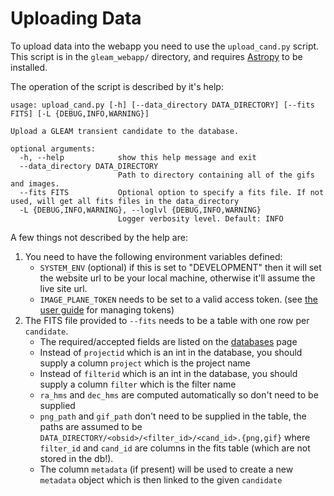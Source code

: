 # Uploading Data

To upload data into the webapp you need to use the `upload_cand.py` script.
This script is in the `gleam_webapp/` directory, and requires [Astropy](https://www.astropy.org/) to be installed.

The operation of the script is described by it's help:

```output
usage: upload_cand.py [-h] [--data_directory DATA_DIRECTORY] [--fits FITS] [-L {DEBUG,INFO,WARNING}]

Upload a GLEAM transient candidate to the database.

optional arguments:
  -h, --help            show this help message and exit
  --data_directory DATA_DIRECTORY
                        Path to directory containing all of the gifs and images.
  --fits FITS           Optional option to specify a fits file. If not used, will get all fits files in the data_directory
  -L {DEBUG,INFO,WARNING}, --loglvl {DEBUG,INFO,WARNING}
                        Logger verbosity level. Default: INFO
```

A few things not described by the help are:

1. You need to have the following environment variables defined:
   - `SYSTEM_ENV` (optional) if this is set to "DEVELOPMENT" then it will set the website url to be your local machine, otherwise it'll assume the live site url.
   - `IMAGE_PLANE_TOKEN` needs to be set to a valid access token. (see [the user guide](UserGuide) for managing tokens)
2. The FITS file provided to `--fits` needs to be a table with one row per `candidate`.
   - The required/accepted fields are listed on the [databases](databases.md) page
   - Instead of `projectid` which is an int in the database, you should supply a column `project` which is the project name
   - Instead of `filterid` which is an int in the database, you should supply a column `filter` which is the filter name
   - `ra_hms` and `dec_hms` are computed automatically so don't need to be supplied
   - `png_path` and `gif_path` don't need to be supplied in the table, the paths are assumed to be `DATA_DIRECTORY/<obsid>/<filter_id>/<cand_id>.{png,gif}` where `filter_id` and `cand_id` are columns in the fits table (which are not stored in the db!).
   - The column `metadata` (if present) will be used to create a new `metadata` object which is then linked to the given `candidate`
